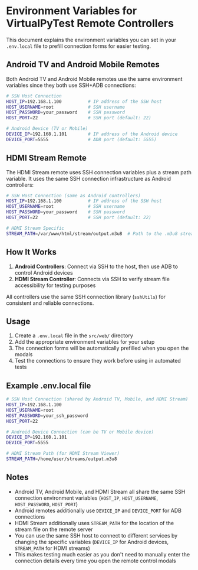 # Environment Variables for VirtualPyTest Remote Controllers

This document explains the environment variables you can set in your `.env.local` file to prefill connection forms for easier testing.

## Android TV and Android Mobile Remotes

Both Android TV and Android Mobile remotes use the same environment variables since they both use SSH+ADB connections:

```bash
# SSH Host Connection
HOST_IP=192.168.1.100          # IP address of the SSH host
HOST_USERNAME=root             # SSH username
HOST_PASSWORD=your_password    # SSH password
HOST_PORT=22                   # SSH port (default: 22)

# Android Device (TV or Mobile)
DEVICE_IP=192.168.1.101        # IP address of the Android device
DEVICE_PORT=5555               # ADB port (default: 5555)
```

## HDMI Stream Remote

The HDMI Stream remote uses SSH connection variables plus a stream path variable. It uses the same SSH connection infrastructure as Android controllers:

```bash
# SSH Host Connection (same as Android controllers)
HOST_IP=192.168.1.100          # IP address of the SSH host
HOST_USERNAME=root             # SSH username
HOST_PASSWORD=your_password    # SSH password
HOST_PORT=22                   # SSH port (default: 22)

# HDMI Stream Specific
STREAM_PATH=/var/www/html/stream/output.m3u8  # Path to the .m3u8 stream file on the host
```

## How It Works

1. **Android Controllers**: Connect via SSH to the host, then use ADB to control Android devices
2. **HDMI Stream Controller**: Connects via SSH to verify stream file accessibility for testing purposes

All controllers use the same SSH connection library (`sshUtils`) for consistent and reliable connections.

## Usage

1. Create a `.env.local` file in the `src/web/` directory
2. Add the appropriate environment variables for your setup
3. The connection forms will be automatically prefilled when you open the modals
4. Test the connections to ensure they work before using in automated tests

## Example .env.local file

```bash
# SSH Host Connection (shared by Android TV, Mobile, and HDMI Stream)
HOST_IP=192.168.1.100
HOST_USERNAME=root
HOST_PASSWORD=your_ssh_password
HOST_PORT=22

# Android Device Connection (can be TV or Mobile device)
DEVICE_IP=192.168.1.101
DEVICE_PORT=5555

# HDMI Stream Path (for HDMI Stream Viewer)
STREAM_PATH=/home/user/streams/output.m3u8
```

## Notes

- Android TV, Android Mobile, and HDMI Stream all share the same SSH connection environment variables (`HOST_IP`, `HOST_USERNAME`, `HOST_PASSWORD`, `HOST_PORT`)
- Android remotes additionally use `DEVICE_IP` and `DEVICE_PORT` for ADB connections
- HDMI Stream additionally uses `STREAM_PATH` for the location of the stream file on the remote server
- You can use the same SSH host to connect to different services by changing the specific variables (`DEVICE_IP` for Android devices, `STREAM_PATH` for HDMI streams)
- This makes testing much easier as you don't need to manually enter the connection details every time you open the remote control modals 